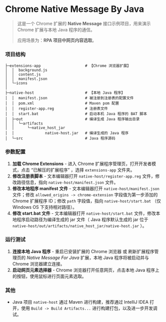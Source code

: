 # Chrome Native Message By Java

> 这是一个 Chrome 扩展的 **Native Message** 接口示例项目，用来演示 Chrome 扩展与本地 Java 程序的通信。
>
> 应用场景为：**RPA 项目中网页内容选取**。

### 项目结构

```
├─extensions-app					# 【Chrome 浏览器扩展】
│  │  background.js
│  │  content.js
│  │  manifest.json
│  └─icons
│
├─native-host						# 【本地 Java 程序】
│  │  manifest.json					# 被注册到注册表的配置文件
│  │  pom.xml						# Maven pom 配置
│  │  register-app.reg				# 注册表文件
│  │  start.bat						# 启动本机 Java 程序的 BAT 脚本
│  ├─out							# 编译生成 Java 程序输出目录
│  │  └─artifacts
│  │      └─native_host_jar
│  │              native-host.jar	# 编译生成的 Java 程序
│  └─src							# Java 程序源码
```

### 参数配置

1. **加载 Chrome Extensions** - 进入 Chrome 扩展程序管理页，打开开发者模式，点击 “已解压的扩展程序” ，选择 `extensions-app` 文件夹。
2. **修改注册表脚本** - 文本编辑器打开 `native-host/register-app.reg` 文件，修改路径信息，指向 `native-host/manifest.json` 文件。
3. **修改本地程序 manifest 文件** - 文本编辑器打开 `native-host/manifest.json` 文件；修改 `allowed_origins -> chrome-extension` 字段值为第一步添加的 Chrome 扩展程序 ID；修改 `path` 字段值，指向 `native-host/start.bat` （仅 Windows OS 下支持相对路径）。
4. **修改 start.bat 文件** - 文本编辑器打开 `native-host/start.bat` 文件，修改本地程序启动路径为编译生成的 jar 文件（ Java 程序默认生成的 jar 位于 `native-host/out/artifacts/native_host_jar/native-host.jar` ）。

### 运行测试

1. **连接本地 Java 程序** - 重启已安装扩展的 Chrome 浏览器 或 刷新扩展程序管理页的 *Native Message For Java* 扩展，本地 Java 程序将被启动并与 Chrome 浏览器建立连接。
2. **启动网页元素选择器** - Chrome 浏览器打开任意网页，点击本地 Java 程序上的按钮，使用鼠标进行页面元素选取。

### 其他

- Java 项目 `native-host` 通过 Maven 进行构建，推荐通过 IntelliJ IDEA 打开，使用 `Build -> Build Artifacts...` 进行构建打包，以及进一步开发调试。

